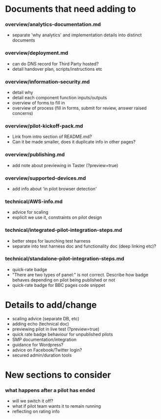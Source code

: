 Documents that need adding to
=============================

### overview/analytics-documentation.md
- separate 'why analytics' and implementation details into distinct documents

### overview/deployment.md
- can do DNS record for Third Party hosted?
- detail handover plan, scripts/instructions etc

### overview/information-security.md
- detail why
- detail each component function inputs/outputs
- overview of forms to fill in
- overview of process (fill in forms, submit for review, answer raised concerns)

### overview/pilot-kickoff-pack.md
- Link from intro section of README.md?
- Can it be made smaller, does it duplicate info in other pages?

### overview/publishing.md
- add note about previewing in Taster (?preview=true)

### overview/supported-devices.md
- add info about 'in pilot browser detection'

### technical/AWS-info.md
- advice for scaling
- explicit we use it, constraints on pilot design

### technical/integrated-pilot-integration-steps.md
- better steps for launching test harness
- separate into test harness doc and functionality doc (deep linking etc)?

### technical/standalone-pilot-integration-steps.md
 - quick-rate badge
  - "There are two types of panel:" is not correct. Describe how badge behaves depending on pilot being published or not
  - quick-rate badge for BBC pages code snippet

Details to add/change
=====================

- scaling advice (separate DB, etc)
- adding echo (technical doc)
- previewing pilot in live test (?preview=true)
- quick rate badge behaviour for unpublished pilots
- SMP documentation/integration
- guidance for Wordpress?
- advice on Facebook/Twitter login?
- secured admin/duration tools

New sections to consider
========================

### what happens after a pilot has ended
 - will we switch it off?
 - what if pilot team wants it to remain running
 - reflecting on rating info
